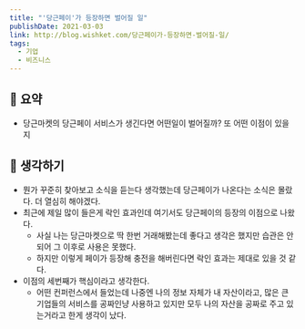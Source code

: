 ```yaml
---
title: "'당근페이'가 등장하면 벌어질 일"
publishDate: 2021-03-03
link: http://blog.wishket.com/당근페이가-등장하면-벌어질-일/
tags:
  - 기업
  - 비즈니스
---
```


## 📝 요약

- 당근마켓의 당근페이 서비스가 생긴다면 어떤일이 벌어질까? 또 어떤 이점이 있을지

## 🤔 생각하기

- 뭔가 꾸준히 찾아보고 소식을 듣는다 생각했는데 당근페이가 나온다는 소식은 몰랐다. 더 열심히 해야겠다.
- 최근에 제일 많이 들은게 락인 효과인데 여기서도 당근페이의 등장의 이점으로 나왔다.
  - 사실 나는 당근마켓으로 딱 한번 거래해봤는데 좋다고 생각은 했지만 습관은 안되어 그 이후로 사용은 못했다.
  - 하지만 이렇게 페이가 등장해 충전을 해버린다면 락인 효과는 제대로 있을 것 같다.
- 이점의 세번째가 핵심이라고 생각한다.
  - 어떤 컨퍼런스에서 들었는데 나중엔 나의 정보 자체가 내 자산이라고, 많은 큰 기업들의 서비스를 공짜인냥 사용하고 있지만 모두 나의 자산을 공짜로 주고 있는거라고 한게 생각이 났다.
